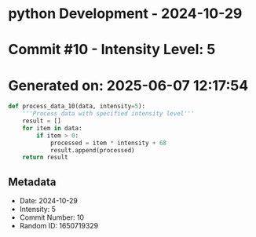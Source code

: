 ﻿# python Development - 2024-10-29
# Commit #10 - Intensity Level: 5
# Generated on: 2025-06-07 12:17:54
```python
def process_data_10(data, intensity=5):
    '''Process data with specified intensity level'''
    result = []
    for item in data:
        if item > 0:
            processed = item * intensity + 68
            result.append(processed)
    return result
```
## Metadata
- Date: 2024-10-29
- Intensity: 5
- Commit Number: 10
- Random ID: 1650719329

